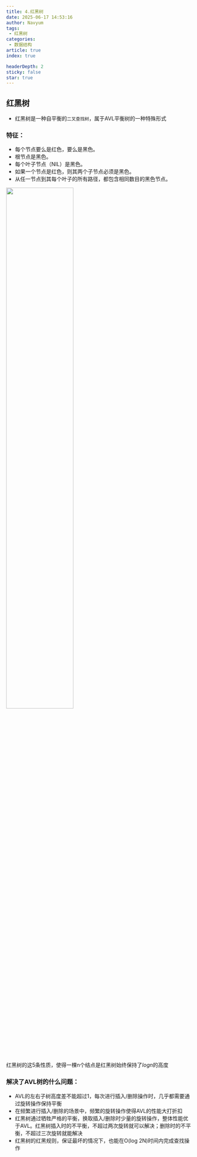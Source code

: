 ```yaml
---
title: 4.红黑树
date: 2025-06-17 14:53:16
author: Navyum
tags: 
 - 红黑树
categories: 
 - 数据结构
article: true
index: true

headerDepth: 2
sticky: false
star: true
---
```



## 红黑树
* 红黑树是一种自平衡的`二叉查找树`，属于AVL平衡树的一种特殊形式

### 特征：
* 每个节点要么是红色，要么是黑色。
* 根节点是黑色。
* 每个叶子节点（NIL）是黑色。
* 如果一个节点是红色，则其两个子节点必须是黑色。
* 从任一节点到其每个叶子的所有路径，都包含相同数目的黑色节点。

<img src="https://raw.staticdn.net/Navyum/imgbed/pic/IMG/a6a9500ae0b135906603b4e8008e51b5.png" width =60% >

红黑树的这5条性质，使得一棵n个结点是红黑树始终保持了$logn$的高度

### 解决了AVL树的什么问题：
- AVL的左右子树高度差不能超过1，每次进行插入/删除操作时，几乎都需要通过旋转操作保持平衡
- 在频繁进行插入/删除的场景中，频繁的旋转操作使得AVL的性能大打折扣
- 红黑树通过牺牲严格的平衡，换取插入/删除时少量的旋转操作，整体性能优于AVL。红黑树插入时的不平衡，不超过两次旋转就可以解决；删除时的不平衡，不超过三次旋转就能解决
- 红黑树的红黑规则，保证最坏的情况下，也能在O(log 2N)时间内完成查找操作